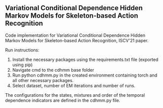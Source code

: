 **Variational Conditional Dependence Hidden Markov Models for Skeleton-based Action Recognition**
---

Code implementation for Variational Conditional Dependence Hidden Markov Models for Skeleton-based Action Recognition, ISCV'21 paper.

Run instructions:

1) Install the necessary packages using the requirements.txt file (exported using pip)
2) Navigate cmd to the cdhmm base folder
3) Run python cdhmm.py in the created environment containing torch and all other necessary packages.
4) Select dataset, number of EM iterations and number of runs.

The configurations for the states, mixtures and order of the temporal dependence indicators are defined in the cdhmm.py file.
